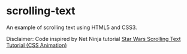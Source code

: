 # scrolling-text
An example of scrolling text using HTML5 and CSS3.



Disclaimer: Code inspired by Net Ninja tutorial [Star Wars Scrolling Text Tutorial (CSS Animation)](https://youtu.be/kHrV2ZHzF-0)

